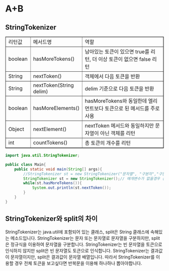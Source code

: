 # A+B


## StringTokenizer
<table style="border-collapse: collapse; width: 100%;" border="1" data-ke-style="style12" data-ke-align="alignLeft">
 <tbody>
  <tr>
   <td style="width: 15.7752%;">리턴값</td>
   <td style="width: 22.1705%;">메서드명</td>
   <td style="width: 62.0542%;">역할</td>
  </tr>
  <tr>
   <td style="width: 15.7752%;">boolean</td>
   <td style="width: 22.1705%;">hasMoreTokens()</td>
   <td style="width: 62.0542%;">남아있는 토큰이 있으면 true를 리턴, 더 이상 토큰이 없으면 false 리턴</td>
  </tr>
  <tr>
   <td style="width: 15.7752%;">String</td>
   <td style="width: 22.1705%;">nextToken()</td>
   <td style="width: 62.0542%;">객체에서 다음 토큰을 반환</td>
  </tr>
  <tr>
   <td style="width: 15.7752%;">String</td>
   <td style="width: 22.1705%;">nextToken(String delim)</td>
   <td style="width: 62.0542%;">delim 기준으로 다음 토큰을 반환</td>
  </tr>
  <tr>
   <td style="width: 15.7752%;">boolean</td>
   <td style="width: 22.1705%;">hasMoreElements()</td>
   <td style="width: 62.0542%;">hasMoreTokens와 동일한데 엘리먼트보다 토큰으로 된 메서드를 주로 사용</td>
  </tr>
  <tr>
   <td style="width: 15.7752%;">Object</td>
   <td style="width: 22.1705%;">nextElement()</td>
   <td style="width: 62.0542%;">nextToken 메서드와 동일하지만 문자열이 아닌 객체를 리턴</td>
  </tr>
  <tr>
   <td style="width: 15.7752%;">int</td>
   <td style="width: 22.1705%;">countTokens()</td>
   <td style="width: 62.0542%;">총 토큰의 개수를 리턴</td>
  </tr>
 </tbody>
</table>

```java
import java.util.StringTokenizer;

public class Main{
    public static void main(String[] args){
        //StringTokenizer st = new StringTokenizer("문자열", "구분자","구분자도 토큰으로 반환 여부(기본값 false)");
        StringTokenizer st = new StringTokenizer();// 매개변수가 없을경우 공백으로 구분
        while(st.hasMoreTokens()){
            System.out.println(st.nextToken());
        }
    }
}
```

## StringTokenizer와 split의 차이
StringTokenizer는 java.util에 포함되어 있는 클래스, split은 String 클래스에 속해있는 메소드입니다.
StringTokenizer는 문자 또는 문자열로 문자열을 구분하지만, split은 정규식을 이용하여 문자열을 구분합니다.
StringTokenizer는 빈 문자열을 토큰으로 인식하지 않지만 split은 빈 문자열도 토큰으로 인식합니다.
StringTokenizer는 결과값이 문자열이지만, split은 결과값이 문자열 배열입니다.
따라서 StringTokenizer를 이용할 경우 전체 토큰을 보고싶다면 반복문을 이용해 하나하나 뽑아야합니다.